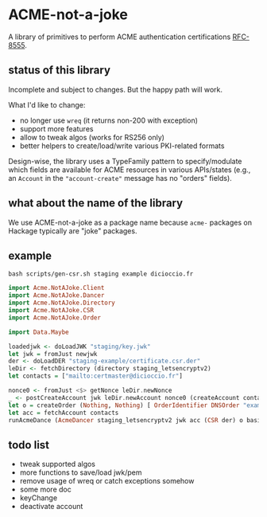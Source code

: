 # ACME-not-a-joke

A library of primitives to perform ACME authentication certifications [RFC-8555](https://datatracker.ietf.org/doc/html/rfc8555).

## status of this library

Incomplete and subject to changes. But the happy path will work.

What I'd like to change:
- no longer use `wreq` (it returns non-200 with exception)
- support more features
- allow to tweak algos (works for RS256 only)
- better helpers to create/load/write various PKI-related formats

Design-wise, the library uses a TypeFamily pattern to specify/modulate which
fields are available for ACME resources in various APIs/states (e.g., an
`Account` in the `"account-create"` message has no "orders" fields).

## what about the name of the library

We use ACME-not-a-joke as a package name because `acme-` packages on Hackage
typically are "joke" packages.

## example

```console
bash scripts/gen-csr.sh staging example dicioccio.fr
```

```hs
import Acme.NotAJoke.Client
import Acme.NotAJoke.Dancer
import Acme.NotAJoke.Directory
import Acme.NotAJoke.CSR
import Acme.NotAJoke.Order

import Data.Maybe

loadedjwk <- doLoadJWK "staging/key.jwk"
let jwk = fromJust newjwk
der <- doLoadDER "staging-example/certificate.csr.der"
leDir <- fetchDirectory (directory staging_letsencryptv2)
let contacts = ["mailto:certmaster@dicioccio.fr"]

nonce0 <- fromJust <$> getNonce leDir.newNonce
_ <- postCreateAccount jwk leDir.newAccount nonce0 (createAccount contacts)
let o = createOrder (Nothing, Nothing) [ OrderIdentifier DNSOrder "example.dicioccio.fr" ]
let acc = fetchAccount contacts
runAcmeDance (AcmeDancer staging_letsencryptv2 jwk acc (CSR der) o basicDance)
```


## todo list

- tweak supported algos
- more functions to save/load jwk/pem
- remove usage of wreq or catch exceptions somehow
- some more doc
- keyChange
- deactivate account
